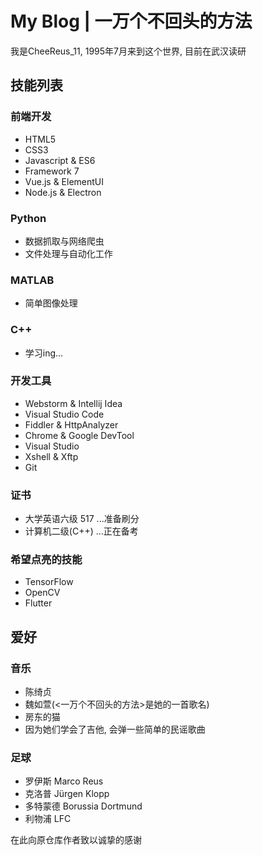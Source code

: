 # My Blog | 一万个不回头的方法

我是CheeReus_11, 1995年7月来到这个世界, 目前在武汉读研

## 技能列表

### 前端开发

* HTML5
* CSS3
* Javascript & ES6
* Framework 7
* Vue.js & ElementUI
* Node.js & Electron

### Python

* 数据抓取与网络爬虫
* 文件处理与自动化工作

### MATLAB

* 简单图像处理

### C++

* 学习ing...

### 开发工具

* Webstorm & Intellij Idea
* Visual Studio Code
* Fiddler & HttpAnalyzer
* Chrome & Google DevTool
* Visual Studio
* Xshell & Xftp
* Git

### 证书

* 大学英语六级 517  ...准备刷分
* 计算机二级(C++)   ...正在备考

### 希望点亮的技能

* TensorFlow
* OpenCV
* Flutter

## 爱好

### 音乐

* 陈绮贞
* 魏如萱(<一万个不回头的方法>是她的一首歌名)
* 房东的猫
* 因为她们学会了吉他, 会弹一些简单的民谣歌曲

### 足球

* 罗伊斯 Marco Reus
* 克洛普 Jürgen Klopp
* 多特蒙德 Borussia Dortmund
* 利物浦 LFC

在此向原仓库作者致以诚挚的感谢
